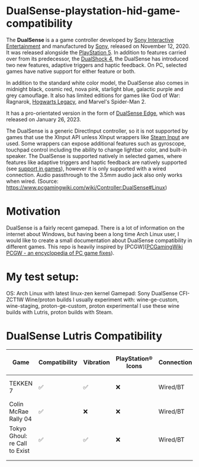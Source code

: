 # DualSense-playstation-hid-game-compatibility

The **DualSense** is a a game controller developed by [Sony Interactive Entertainment](https://www.pcgamingwiki.com/wiki/Company:Sony_Interactive_Entertainment "Company:Sony Interactive Entertainment") and manufactured by [Sony](https://www.pcgamingwiki.com/wiki/Company:Sony "Company:Sony"), released on November 12, 2020. It was released alongside the [PlayStation 5](https://www.pcgamingwiki.com/wiki/Emulation:PlayStation_5 "Emulation:PlayStation 5").
In addition to features carried over from its predecessor, the [DualShock 4](https://www.pcgamingwiki.com/wiki/Controller:DualShock_4 "Controller:DualShock 4"), the DualSense has introduced two new features, adaptive triggers and haptic feedback. On PC, selected games have native support for either feature or both.

In addition to the standard white color model, the DualSense also comes in midnight black, cosmic red, nova pink, starlight blue, galactic purple and grey camouflage. It also has limited editions for games like God of War: Ragnarok, [Hogwarts Legacy](https://www.pcgamingwiki.com/wiki/Hogwarts_Legacy "Hogwarts Legacy"), and Marvel's Spider-Man 2.

It has a pro-orientated version in the form of [DualSense Edge](https://www.pcgamingwiki.com/wiki/Controller:DualSense_Edge "Controller:DualSense Edge"), which was released on January 26, 2023.

The DualSense is a generic DirectInput controller, so it is not supported by games that use the XInput API unless XInput wrappers like [Steam Input](https://www.pcgamingwiki.com/wiki/Steam_Input "Steam Input") are used. Some wrappers can expose additional features such as gyroscope, touchpad control including the ability to change lightbar color, and built-in speaker. The DualSense is supported natively in selected games, where features like adaptive triggers and haptic feedback are natively supported (see [support in games](https://www.pcgamingwiki.com/wiki/Controller:DualSense#Support_in_games)), however it is only supported with a wired connection. Audio passthrough to the 3.5mm audio jack also only works when wired.
(Source: https://www.pcgamingwiki.com/wiki/Controller:DualSense#Linux)

# Motivation

DualSense is a fairly recent gamepad. There is a lot of information on the internet about Windows, but having been a long time Arch Linux user, I would like to create a small documentation about DualSense compatibility in different games.  This repo is heavily inspired by [PCGW]([PCGamingWiki PCGW - an encyclopedia of PC game fixes](https://www.pcgamingwiki.com/wiki/Home)). 

# My test setup:

OS: Arch Linux with latest linux-zen kernel
Gamepad: Sony DualSense CFI-ZCT1W
Wine/proton builds I usually experiment with: wine-ge-custom, wine-staging, proton-ge-custom,  proton experimental
I use these wine builds with Lutris, proton builds with Steam.

# DualSense Lutris Compatibility

| Game                          | Compatibility | Vibration | PlayStation® Icons | Connection | Initial Release Date | Notes                |
| ----------------------------- | ------------- | --------- | ------------------ | ---------- | -------------------- | -------------------- |
| TEKKEN 7                      | ✅             | ✅         | ❌                  | Wired/BT   | 18. February 2015    | Working as intended. |
| Colin McRae Rally 04          | ✅             | ❌         | ❌                  | Wired/BT   | 2. April 2004        | Working as intended. |
| Tokyo Ghoul: re Call to Exist | ✅             | ✅         | ❌                  | Wired/BT   | 15. November 2019    | W                    |
|                               |               |           |                    |            |                      |                      |
|                               |               |           |                    |            |                      |                      |


